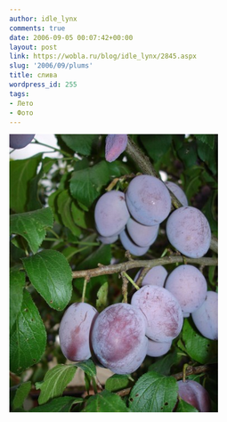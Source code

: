 ```yaml
---
author: idle_lynx
comments: true
date: 2006-09-05 00:07:42+00:00
layout: post
link: https://wobla.ru/blog/idle_lynx/2845.aspx
slug: '2006/09/plums'
title: слива
wordpress_id: 255
tags:
- Лето
- Фото
---
```


![plums](images/2007/05/d66e6d1d-a921-4cfe-ba06-81810f3ce6bb.jpg)
